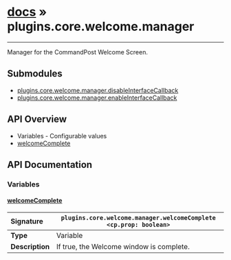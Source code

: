 # [docs](index.md) » plugins.core.welcome.manager
---

Manager for the CommandPost Welcome Screen.

## Submodules
 * [plugins.core.welcome.manager.disableInterfaceCallback](plugins.core.welcome.manager.disableInterfaceCallback.md)
 * [plugins.core.welcome.manager.enableInterfaceCallback](plugins.core.welcome.manager.enableInterfaceCallback.md)

## API Overview
* Variables - Configurable values
 * [welcomeComplete](#welcomecomplete)

## API Documentation

### Variables

#### [welcomeComplete](#welcomecomplete)
| <span style="float: left;">**Signature**</span> | <span style="float: left;">`plugins.core.welcome.manager.welcomeComplete <cp.prop: boolean>` </span>                                                          |
| -----------------------------------------------------|---------------------------------------------------------------------------------------------------------|
| **Type**                                             | Variable                                                                                         |
| **Description**                                      | If true, the Welcome window is complete.                                                                                         |

